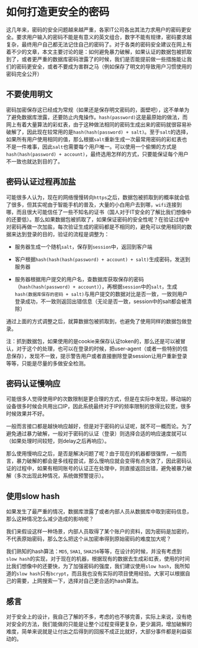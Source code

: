 # 如何打造更安全的密码

这几年来，密码的安全问题越来越严重，各家IT公司各出其法力求用户的密码更安全。要求用户输入的密码不能是有意义的英文组合，数字不能有规律，密码要求越复杂，最终用户自己都无法记住自己的密码了。对于各类的密码安全建议在网上有着不少的文章，本文主要讨论的是：如何避免暴力破解，如果认证的数据包被抓取到了，或者更严重的数据库密码泄露了的时候，我们是否能提前做一些措施能让我们的密码更安全，或者不要成为害群之马（例如保存了明文的导致用户习惯使用的密码完全公开）

## 不要使用明文

密码加密保存这已经成为常规（如果还是保存明文密码的，面壁吧），这不单单为了避免数据库泄露，还要防止内鬼操作。`hash(password)`这是最原始的做法，而网上有着大量算法的彩虹表，由于这种做法相同的密码生成出来的密码就很容易补破解了，因此现在较常用的是`hash(hash(password) + salt)`。至于`salt`的选择，如果所有用户使用相同的值，那么根据`salt`重新生成一次最常用密码的彩虹表也不是一件难事，因此`salt`也需要每个用户唯一。可以使用一个偷懒的方式是`hash(hash(password) + account)`，最终选用怎样的方式，只要能保证每个用户不一致也就达到目的了。

## 密码认证过程再加盐

可能很多人认为，现在的网络慢慢转向`https`之后，数据包被抓取到的概率就会低了很多，但其实呢由于智能手机的普及，大量的小白用户去到哪，`wifi`连接到哪，而且很大可能信任了一些不知名的证书（国人对于IT安全的了解比我们想像中的还要低）。那么如果数据包被抓取了，如果保证密码的安全性呢？在验证过程中对密码再做一次加盐，每次验证生成的密码都是不相同的，避免可以使用相同的数据来达到登录的目的，验证的流程是调整为：

- 服务器生成一个随机`salt`，保存到`session`中，返回到客户端

- 客户根据`hash(hash(hash(password) + account) + salt)`生成密码，发送到服务器

- 服务器根据用户提交的用户名，查数据库获取保存的密码（`hash(hash(password) + account)`），再根据`session`中的`salt`，生成`hash(数据库保存的密码 + salt)`与用户提交的数据对比是否一致，一致则用户登录成功，不一致则返回出错信息（无论是否一致，session中的salt都会被清除）

通过上面的方式调整之后，就算数据包被抓取到，也避免了使用同样的数据包做登录。

注：抓到数据包，如果使用的是cookie来保存认证token的，那么还是可以被冒认，对于这个的处理，也可以在登录的时候，把user-agent（或者一些特别的信息保存），发现不一致，提示警告用户或者直接删除登录session让用户重新登录等等，只能是尽量的多做安全检测。

## 密码认证慢响应

可能很多人觉得使用IP的次数限制是更合理的方式，但是在实际中发现，移动端的设备很多时候会共用出口IP，因此系统最终对于IP的频率限制的放得比较宽，很多时候效果并不好。

一般而言接口都是越快响应越好，但是对于密码的认证呢，就不可一概而论。为了避免通过暴力破解，一般对于密码的认证（登录）则选择合适的响应速度就可以（如果处理时间较短，则delay之后再响应）。

那么使用慢响应之后，是否是解决问题了呢？由于现在的机器都很强悍，一般而言，暴力破解的都会是多线程尝试，那么慢响应就会变得有点失效了，因此密码认证的过程中，如果有相同账号的认证正在处理中，则直接返回出错，避免被暴力破解（多次出现此种情况，系统做预警提示）。

## 使用slow hash

如果发生了最严重的情况，数据库泄露了或者内部人员从数据库中取到密码信息，那么这种情况怎么减少造成的影响呢？

我们来假设这样一种场景，内部人员取得了某个账户的资料，因为密码是加密的，不代表原始密码，那么怎么把这个从加密串得到原始密码的难度加大呢？

我们熟知的hash算法：`MD5`, `SHA1`, `SHA256`等等，在设计的时候，并没有考虑到`slow hash`的实现，对于现在的机器，根据现有的数据去生成彩虹表，使用的时间比我们想像中的还要快，为了加强密码的强度，我们建议使用`slow hash`，我所知道的`slow hash`只有`bcrypt`，而且我也没有实际的项目使用经验。大家可以根据自己的需要，上网搜索一下，选择对自己更合适的hash算法。

## 感言

对于安全上的设计，我自己了解的不多，考虑的也不够完善，实际上来说，没有绝对安全的方法，我们能做的只能是让整个过程变得更复杂，更少漏洞，增加破解的难度，简单来说就是让付出之后得到的回报不成正比就好，大部分事件都是利益驱动的。
